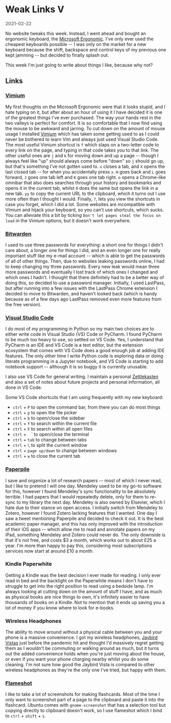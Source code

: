 # Weak Links V

**<span style="color:grey">2021-02-22</span>**

No website tweaks this week. Instead, I went ahead and bought an ergonomic keyboard, the [Microsoft Ergonomic](https://www.amazon.co.uk/dp/B07YGNN6N1). I've only ever used the cheapest keyboards possible -- I was only on the market for a new keyboard because the shift, backspace and control keys of my previous one kept jamming -- but decided to finally splash out.

This week I'm just going to write about things I like, because why not?

## Links

### [Vimium](https://github.com/philc/vimium/)

My first thoughts on the Microsoft Ergonomic were that it looks stupid, and I hate typing on it, but after about an hour of using it I have decided it is one of the greatest things I've ever purchased. The way your hands rest in the two valleys is perfect for comfort. It is so comfortable that I now find using the mouse to be awkward and jarring. To cut down on the amount of mouse usage I installed [Vimium](https://github.com/philc/vimium/) which has taken some getting used to as I could never be bothered to learn Vim and always just used Visual Studio Code. The most useful Vimium shortcut is `f` which slaps on a two-letter code to every link on the page, and typing in that code takes you to that link. The other useful ones are `j` and `k` for moving down and up a page -- though I always feel like "up" should always come before "down" so `j` should go up, but that's something I've not gotten used to. `x` closes a tab, and `X` opens the last closed tab -- for when you accidentally press `x`. `H` goes back and `L` goes forward, `J` goes one tab left and `K` goes one tab right. `o` opens a Chrome-like omnibar that also does searches through your history and bookmarks and opens it in the current tab, whilst `O` does the same but opens the link in a new tab. `yy` to copy the current URL to the clipboard, which it turns out I use more often than I thought I would. Finally, `?`, lets you view the shortcuts in case you forget, which I did a lot. Some websites are incompatible with Vimium and hijack your keyboard, so you can't use shortcuts, which sucks. You can alleviate this a bit by ticking `Don't let pages steal the focus on load` in the Vimium options, but it doesn't work everywhere.

### [Bitwarden](https://bitwarden.com/)

I used to use three passwords for everything: a short one for things I didn't care about, a longer one for things I did, and an even longer one for really important stuff like my e-mail account -- which is able to get the passwords of all of other things. Then, due to websites leaking passwords online, I had to keep changing my three passwords. Every new leak would mean three more passwords and eventually I lost track of which ones I changed and which ones I hadn't. I thought that there definitely had to be a better way of doing this, so decided to use a password manager. Initially, I used LastPass, but after running into a few issues with the LastPass Chrome extension I decided to move to Bitwarden, and haven't looked back (which is handy because as of a few days ago LastPass removed even more features from the free version).

### [Visual Studio Code](https://code.visualstudio.com/)

I do most of my programming in Python so my main two choices are to either write code in Visual Studio (VS) Code or PyCharm. I found PyCharm to be much too heavy to use, so settled on VS Code. Yes, I understand that PyCharm is an IDE and VS Code is a text editor, but the extension ecosystem that comes with VS Code does a good enough job at adding IDE features. The only other time I write Python code is exploring data or doing literate programming in a Jupyter notebook, and VS Code is starting to add notebook support -- although it is so buggy it is currently unusable.

I also use VS Code for general writing. I maintain a personal [Zettlekasten](https://en.wikipedia.org/wiki/Zettelkasten) and also a set of notes about future projects and personal information, all done in VS Code.

Some VS Code shortcuts that I am using frequently with my new keyboard:

* `ctrl` + `P` to open the command bar, from there you can do most things
* `ctrl` + `p` to open the file picker
* `ctrl` + `b` to open/close the sidebar
* `ctrl` + `f` to search within the current file
* `ctrl` + `F` to search within all open files
* `ctrl` + ` ` ` to open/close the terminal
* `ctrl` + `tab` to change between tabs
* `ctrl` + `\` to split the current window
* `ctrl` + `page up/down` to change between windows
* `ctrl` + `w` to close the current tab

### [Paperpile](https://paperpile.com/)

I save and organize a lot of research papers -- most of which I never read, but I like to pretend I will one day. Mendeley used to be my go-to software for this, however I found Mendeley's sync functionality to be absolutely terrible. I had papers that I would repeatedly delete, only for them to re-sync to my library the next day. Mendeley is also owned by Elsevier, which I hate due to their stance on open access. I initially switch from Mendeley to Zotero, however I found Zotero lacking features that I wanted. One day I saw a tweet mentioning Paperpile and decided to check it out. It is the best academic paper manager, and this has only improved with the introduction of their iOS apps -- which allow me to read and annotate papers on my iPad, something Mendeley and Zotero could never do. The only downside is that it's not free, and costs $3 a month, which works out to about £25 a year. I'm more than happy to pay this, considering most subscriptions services now start at around £10 a month.

### Kindle Paperwhite

Getting a Kindle was the best decision I ever made for reading. I only ever read in bed and the backlight on the Paperwhite means I don't have to struggle to get into the right position to read using a bedside lamp. I'm always looking at cutting down on the amount of stuff I have, and as much as physical books are nice things to own, it's infinitely easier to have thousands of books on a Kindle. Not to mention that it ends up saving you a lot of money if you know where to look for e-books.

### Wireless Headphones

The ability to move around without a physical cable between you and your phone is a massive convenience. I got my wireless headphones, [Jaybird Vistas](https://www.amazon.co.uk/dp/B07VP91M7D) just before the pandemic hit and thought I'd massively regret getting them as I wouldn't be commuting or walking around as much, but it turns out the added convenience holds when you're just moving about the house, or even if you want your phone charging nearby whilst you do some cleaning. I'm not sure how good the Jaybird Vista is compared to other wireless headphones as they're the only one I've tried, but happy with them.

### [Flameshot](https://github.com/flameshot-org/flameshot)

I like to take a lot of screenshots for making flashcards. Most of the time I only want to screenshot part of a page to the clipboard and paste it into the flashcard. Ubuntu comes with `gnome-screenshot` that has a selection tool but copying directly to clipboard doesn't work, so I use flameshot which I bind to `ctrl` + `shift` + `s`.

